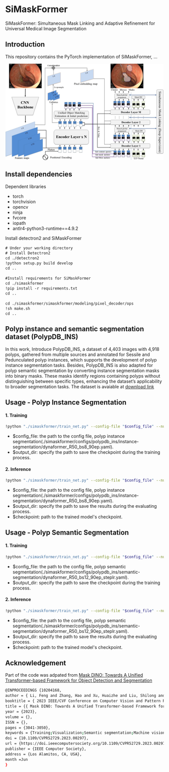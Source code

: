 # SiMaskFormer

SiMaskFormer: Simultaneous Mask Linking and Adaptive Refinement for Universal Medical Image Segmentation

##  Introduction

This repository contains the PyTorch implementation of SiMaskFormer, ...

![model](figures/SiMaskFormer_Overview.jpg)

##  Install dependencies

Dependent libraries
* torch
* torchvision 
* opencv
* ninja
* fvcore
* iopath
* antlr4-python3-runtime==4.9.2

Install detectron2 and SiMaskFormer

```bask
# Under your working directory
# Install Detectron2
cd ./detectron2
!python setup.py build develop
cd ..

#Install requirements for SiMaskFormer
cd ./simaskformer
!pip install -r requirements.txt
cd ..

cd ./simaskformer/simaskformer/modeling/pixel_decoder/ops
!sh make.sh
cd ..
```

##  Polyp instance and semantic segmentation dataset (PolypDB_INS)
In this work, Introduce PolypDB_INS, a dataset of 4,403 images with 4,918 polyps, gathered from multiple sources and annotated for Sessile and Pedunculated polyp instances, which supports the development of polyp instance segmentation tasks. Besides, PolypDB_INS is also adapted for polyp semantic segmentation by converting instance segmentation masks into binary masks. These masks identify regions containing polyps without distinguishing between specific types, enhancing the dataset’s applicability to broader segmentation tasks. The dataset is avaiable at [download link](<https://drive.google.com/file/d/1olTs9hZA4o81vfrYO32oZVuGzvTVNIQ_/view?usp=sharing>)



##  Usage - Polyp Instance Segmentation

####  1. Training

```bash
!python "./simaskformer/train_net.py" --config-file "$config_file" --num-gpus 1 --resume DATASETS.TRAIN '("polypdb_ins_train",)' DATASETS.TEST '("polypdb_ins_val",)' DATALOADER.NUM_WORKERS 8  SOLVER.IMS_PER_BATCH 8 SOLVER.BASE_LR 0.0001 SOLVER.STEPS "(19800,26400)" SOLVER.MAX_ITER 29700 SOLVER.CHECKPOINT_PERIOD 330 TEST.EVAL_PERIOD 330 TEST.EVAL_START_ITER 0 OUTPUT_DIR "$output_dir"
```
* $config_file: the path to the config file, polyp instance segmentation(./simaskformer/configs/polypdb_ins/instance-segmentation/dynaformer_R50_bs8_90ep.yaml).
* $output_dir: specify the path to save the checkpoint during the training process.

####  2. Inference

```bash
!python "./simaskformer/train_net.py" --config-file "$config_file" --num-gpus 1 --eval-only  DATASETS.TEST '("polypdb_ins_test",)' DATALOADER.NUM_WORKERS 1  SOLVER.IMS_PER_BATCH 1 MODEL.WEIGHTS "$checkpoint" OUTPUT_DIR "$output_dir"
```
* $config_file: the path to the config file, polyp instance segmentation(./simaskformer/configs/polypdb_ins/instance-segmentation/dynaformer_R50_bs8_90ep.yaml).
* $output_dir: specify the path to save the results during the evaluating process.
* $checkpoint: path to the trained model's checkpoint.


##  Usage - Polyp Semantic Segmentation

####  1. Training

```bash
!python "./simaskformer/train_net.py" --config-file "$config_file" --num-gpus 1 --resume DATASETS.TRAIN '("polypdb_ins_sem_seg_train")' DATASETS.TEST '("polypdb_ins_sem_seg_val",)' DATALOADER.NUM_WORKERS 8  SOLVER.IMS_PER_BATCH 16 SOLVER.BASE_LR 0.0001 SOLVER.STEPS "(13210,17613)" SOLVER.MAX_ITER 19815 SOLVER.CHECKPOINT_PERIOD 220 TEST.EVAL_PERIOD 220 TEST.EVAL_START_ITER 0 OUTPUT_DIR "$output_dir"
```
* $config_file: the path to the config file, polyp semantic segmentation(./simaskformer/configs/polypdb_ins/semantic-segmentation/dynaformer_R50_bs12_90ep_steplr.yaml).
* $output_dir: specify the path to save the checkpoint during the training process.

####  2. Inference

```bash
!python "./simaskformer/train_net.py" --config-file "$config_file" --num-gpus 1 --eval-only  DATASETS.TEST '("polypdb_ins_sem_seg_test",)' DATALOADER.NUM_WORKERS 1  SOLVER.IMS_PER_BATCH 1 MODEL.WEIGHTS "$checkpoint" OUTPUT_DIR "$output_dir"
```
* $config_file: the path to the config file, polyp semantic segmentation(./simaskformer/configs/polypdb_ins/semantic-segmentation/dynaformer_R50_bs12_90ep_steplr.yaml).
* $output_dir: specify the path to save the results during the evaluating process.
* $checkpoint: path to the trained model's checkpoint.


##  Acknowledgement

Part of the code was adpated from [Mask DINO: Towards A Unified Transformer-based Framework for Object Detection and Segmentation](<https://github.com/IDEA-Research/MaskDINO>)

```bash
@INPROCEEDINGS {10204168,
author = { Li, Feng and Zhang, Hao and Xu, Huaizhe and Liu, Shilong and Zhang, Lei and Ni, Lionel M. and Shum, Heung-Yeung },
booktitle = { 2023 IEEE/CVF Conference on Computer Vision and Pattern Recognition (CVPR) },
title = {{ Mask DINO: Towards A Unified Transformer-based Framework for Object Detection and Segmentation }},
year = {2023},
volume = {},
ISSN = {},
pages = {3041-3050},
keywords = {Training;Visualization;Semantic segmentation;Machine vision;Semantics;Noise reduction;Object detection},
doi = {10.1109/CVPR52729.2023.00297},
url = {https://doi.ieeecomputersociety.org/10.1109/CVPR52729.2023.00297},
publisher = {IEEE Computer Society},
address = {Los Alamitos, CA, USA},
month =Jun
}
```


